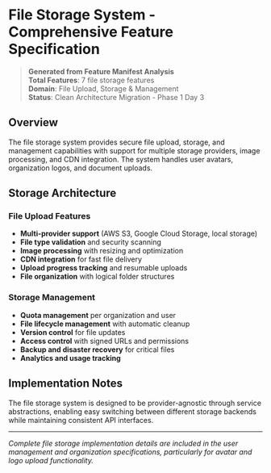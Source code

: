 # File Storage System - Comprehensive Feature Specification

> **Generated from Feature Manifest Analysis**  
> **Total Features**: 7 file storage features  
> **Domain**: File Upload, Storage & Management  
> **Status**: Clean Architecture Migration - Phase 1 Day 3

## Overview

The file storage system provides secure file upload, storage, and management capabilities with support for multiple storage providers, image processing, and CDN integration. The system handles user avatars, organization logos, and document uploads.

## Storage Architecture

### File Upload Features
- **Multi-provider support** (AWS S3, Google Cloud Storage, local storage)
- **File type validation** and security scanning
- **Image processing** with resizing and optimization
- **CDN integration** for fast file delivery
- **Upload progress tracking** and resumable uploads
- **File organization** with logical folder structures

### Storage Management
- **Quota management** per organization and user
- **File lifecycle management** with automatic cleanup
- **Version control** for file updates
- **Access control** with signed URLs and permissions
- **Backup and disaster recovery** for critical files
- **Analytics and usage tracking**

## Implementation Notes

The file storage system is designed to be provider-agnostic through service abstractions, enabling easy switching between different storage backends while maintaining consistent API interfaces.

---

*Complete file storage implementation details are included in the user management and organization specifications, particularly for avatar and logo upload functionality.*